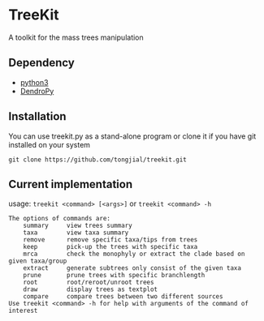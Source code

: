 # TreeKit
A toolkit for the mass trees manipulation

## Dependency
* [python3](https://www.python.org/downloads/)
* [DendroPy](https://dendropy.org/)

## Installation
You can use treekit.py as a stand-alone program 
or clone it if you have git installed on your system
```
git clone https://github.com/tongjial/treekit.git
```

## Current implementation
usage:
`treekit <command> [<args>]` or
`treekit <command> -h`
```
The options of commands are:
    summary     view trees summary
    taxa        view taxa summary
    remove      remove specific taxa/tips from trees
    keep        pick-up the trees with specific taxa
    mrca        check the monophyly or extract the clade based on given taxa/group
    extract     generate subtrees only consist of the given taxa
    prune       prune trees with specific branchlength
    root        root/reroot/unroot trees
    draw        display trees as textplot
    compare     compare trees between two different sources
Use treekit <command> -h for help with arguments of the command of interest
```
